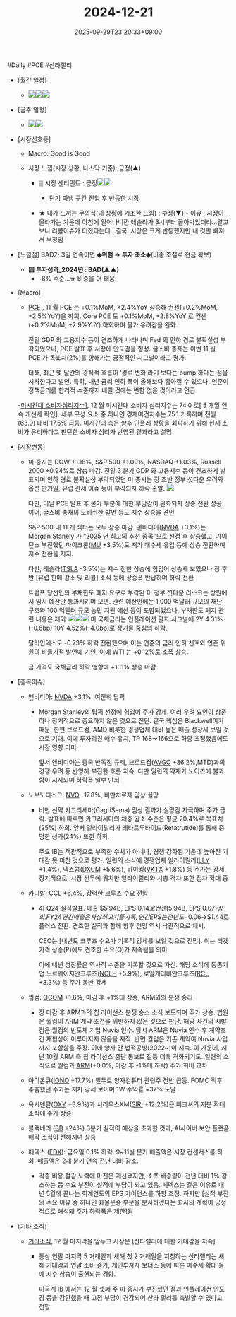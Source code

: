 ﻿---
title: "2024-12-21"
date: 2025-09-29T23:20:33+09:00
lastmod: 2025-10-02T20:04:39+09:00
type: docs
sidebar:
  open: true
weight: 16
---
<div style="display:none">
  <meta property="article:published_time" content="2025-09-29T14:20:33Z" />
  <meta property="article:modified_time" content="2025-10-02T11:04:39Z" />
</div>
#Daily #PCE #산타랠리 

- [월간 일정]
	- ![](Pasted%20image%2020241209153827.png)![](Pasted%20image%2020241220145223.png)![](Pasted%20image%2020241126145732.png)

- [금주 일정]
	- ![](Pasted%20image%2020241220145140.png)![](Pasted%20image%2020241206222154.png)

- [시장신호등]
	- Macro: Good is Good 
	  
	- 시장 느낌(시장 상황, 나스닥 기준): 긍정(▲)
		  
		- ▒ 시장 센티먼트 : 긍정![](Pasted%20image%2020241223140035.png)![](Pasted%20image%2020241223140049.png)
			- 단기 과냉 구간 진입 후 반등한 시장
			  
		- ★ 내가 느끼는 무의식(내 상황에 기초한 느낌) : 부정(▼)
				- 이유 : 시장이 올라가는 가운데 아침에 일어나니깐 테슬라가 3시부터 꼴아박았더라...알고보니 리콜이슈가 터졌다는데...결국, 시장은 크게 반등했지만 내 것만 빠져서 부정임

- [느낌점] BAD가 3일 연속이면 **◈위험 → 투자 축소◈**(비중 조절로 현금 확보)
	  
	- **▨ 투자성과_2024년 : BAD(▲▲)**
		- -8% 수준...ㅠ 비중을 더 태움

- [Macro]
	- [PCE](/industry-study/pce/) , 11 월 PCE 는 +0.1%MoM, +2.4%YoY 상승해 컨센(+0.2%MoM, +2.5%YoY)을 하회. Core PCE 도 +0.1%MoM, +2.8%YoY 로 컨센(+0.2%MoM, +2.9%YoY) 하회하며 물가 우려감을 완화. 
	  
	  전일 GDP 와 고용지수 등이 견조하게 나타나며 Fed 의 인하 경로 불확실성 부각되었으나, PCE 발표 후 시장에 안도감을 형성. 굴스비 총재는 이번 11 월 PCE 가 목표치(2%)를 향해가는 긍정적인 시그널이라고 평가. 
	  
	  더해, 최근 몇 달간의 경직적 흐름이 ‘경로 변화’라기 보다는 bump 하다는 점을 시사한다고 발언. 특히, 내년 금리 인하 폭이 올해보다 좁아질 수 있으나, 연준이 정책금리를 합리적 수준까지 내릴 것에는 변함 없을 것이라고 언급
	  
	-[미시간대 소비자심리지수](/industry-study/미시간대-소비자심리지수/)], 12 월 미시간대 소비자 심리지수는 74.0 로[ 5 개월 연속 개선세 확인]. 세부 구성 요소 중 하나인 경제여건지수는 75.1 기록하며 전월(63.9) 대비 17.5% 급등. 미시간대 측은 향후 인플레 상황을 회피하기 위해 현재 소비가 유리하다고 판단한 소비자 심리가 반영된 결과라고 설명

- [시장변동]
	- 미 증시는 DOW +1.18%, S&P 500 +1.09%, NASDAQ +1.03%, Russell 2000 +0.94%로 상승 마감. 전일 3 분기 GDP 와 고용지수 등이 견조하게 발표되며 인하 경로 불확실성 부각되었던 미 증시는 장 초반 정부 셧다운 우려와 옵션 만기일, 유럽 관세 이슈 등이 부각되자 하락 출발. ![](Pasted%20image%2020241223111804.png)
	  
	  다만, 이날 PCE 발표 후 물가 부분에 대한 부담감이 완화되자 상승 전환 성공. 이어, 굴스비 총재의 도비쉬한 발언 등도 지수 상승을 견인
	  
	  S&P 500 내 11 개 섹터는 모두 상승 마감. 엔비디아([NVDA](/company-analysis/nvda/) +3.1%)는 Morgan Stanely 가 “2025 년 최고의 추천 종목”으로 선정 후 상승했고, 가이던스 부진했던 마이크론([MU](/company-analysis/mu/) +3.5%)도 저가 매수세 유입 등에 상승 전환하며 지수 전환을 지지. 
	  
	  다만, 테슬라([TSLA](/company-analysis/tsla/) -3.5%)는 지수 전반 상승에 힘입어 상승세 보였으나 장 후반 [유럽 판매 감소 및 리콜] 소식 등에 상승폭 반납하며 하락 전환
	  
	  트럼프 당선인의 부채한도 폐지 요구로 부각된 미 정부 셧다운 리스크는 상원에서 임시 예산안 통과시키며 모면. 관련 예산안에는 1,000 억달러 규모의 재난 구호와 100 억달러 규모 농민 지원 예산 등이 포함되었으나, 부채한도 폐지 관련 내용은 제외
	  ![](Pasted%20image%2020241223112517.png)![](Pasted%20image%2020241223112450.png)![](Pasted%20image%2020241223112507.png)
	  미 국채금리는 인플레이션 완화 시그널에 2Y 4.31%(-0.6bp) 10Y 4.52%(-4.0bp)로 장기물 중심의 하락. 
	  
	  달러인덱스도 -0.73% 하락 전환했으며 이는 연준의 금리 인하 신호와 연준 위원의 비둘기적 발언에 기인, 이에 WTI 는 +0.12%로 소폭 상승. 
	  
	  금 가격도 국채금리 하락 영향에 +1.11% 상승 마감

- [종목이슈]
	- 엔비디아: [NVDA](/company-analysis/nvda/) +3.1%, 여전히 탑픽
		- Morgan Stanley의 탑픽 선정에 힘입어 주가 강세. 여러 우려 요인이 상존하나 장기적으로 중요하지 않은 것으로 진단. 결국 핵심은 Blackwell이기 때문. 한편 브로드컴, AMD 비롯한 경쟁업체 대비 높은 매출 성장세 보일 것으로 기대. 이에 투자의견 매수 유지, TP $168→$166으로 하향 조정했음에도 시장 영향 미미. 
		  
		  앞서 엔비디아는 중국 반독점 규제, 브로드컴([AVGO](/company-analysis/avgo/) +36.2%,MTD)과의 경쟁 우려 등 반영해 부진한 흐름 지속. 다만 일련의 악재가 노이즈에 불과함이 시사되며 하락폭 일부 만회
		  
	- 노보노디스크: [NVO](/company-analysis/nvo/) -17.8%, 비만치료제 임상 실망
		- 비만 신약 카그리세마(CagriSema) 임상 결과가 실망감 자극하며 주가 급락. 발표에 따르면 카그리세마의 체중 감소 수준은 평균 20.4%로 목표치(25%) 하회. 앞서 일라이릴리가 레타트루타이드(Retatrutide)를 통해 증명한 성과(24%) 또한 하회. 
		  
		  주요 IB는 객관적으로 부족한 수치가 아니나, 경쟁 강화된 가운데 높아진 기대감 못 미친 것으로 평가. 일련의 소식에 경쟁업체 일라이릴리([LLY](/company-analysis/lly/) +1.4%), 덱스콤([DXCM](/company-analysis/dxcm/) +5.6%), 바이킹([VKTX](/company-analysis/vktx/) +1.8%) 등 주가는 강세. 장기적으로, 시장 선두에 위치한 일라이릴리와 시총 격차 또한 점차 확대 중
		  
	- 카니발: [CCL](/company-analysis/ccl/) +6.4%, 강력한 크루즈 수요 전망
		- 4FQ24 실적발표. 매출 $5.94B, EPS $0.14로 컨센($5.94B, EPS $0.07) 상회. FY24 연간 매출은 사상 최고치를 기록, 연간 EPS는 전년도 -$0.06→$1.44로 플러스 전환. 견조한 실적과 함께 향후 전망 역시 낙관적으로 제시. 
		  
		  CEO는 [내년도 크루즈 수요가 기록적 강세를 보일 것으로 전망]. 이는 티켓 가격 상승(P)에도 견조한 수요(Q)가 지속됨을 의미. 
		  
		  이에 내년 성장률은 역사적 수준을 기록할 것으로 자신. 해당 소식에 동종기업 노르웨이지안크루즈([NCLH](/company-analysis/nclh/) +5.9%), 로얄캐리비안크루즈([RCL](/company-analysis/rcl/) +3.3%) 등 주가 동반 강세
		  
	- 퀄컴: [QCOM](/company-analysis/qcom/) +1.6%, 마감 후 +1%대 상승, ARM와의 분쟁 승리
		- 장 마감 후 ARM과의 칩 라이선스 분쟁 승소 소식 보도되며 주가 상승. 법원은 퀄컴이 ARM 계약 조건을 위반하지 않은 것으로 판단. 해당 사건의 시발점은 퀄컴의 반도체 기업 Nuvia 인수. 당시 ARM은 Nuvia 인수 후 계약조건 재협상이 이루어지지 않음을 지적. 반면 퀄컴은 기존 계약이 Nuvia 사업까지 포함함을 주장. 이에 양사 간 법적공방(2022~)이 지속. 이 가운데, 지난 10월 ARM 측 칩 라이선스 중단 통보로 갈등 더욱 격화되기도. 일련의 소식으로 퀄컴과 [ARM](/company-analysis/arm/)(+0.0%, 마감 후 -1%대 하락) 주가 희비 교차
		  
	- 아이온큐([IONQ](/company-analysis/ionq/) +17.7%) 필두로 양자컴퓨터 관련주 전반 급등. FOMC 직후 주춤했던 주가는 재차 강세 보이며 1W 수익률 +37% 도달
	  
	- 옥시덴탈([OXY](/company-analysis/oxy/) +3.9%)과 시리우스XM([SIRI](/company-analysis/siri/) +12.2%)은 버크셔의 지분 확대 소식에 주가 상승
	  
	- 블랙베리 ([BB](/company-analysis/bb/) +24%) 3분기 실적이 예상을 초과한 것과, AI사이버 보안 플랫폼 매각 소식이 전해지며 상승
	  
	- 페덱스 ([FDX](/company-analysis/fdx/)): 금요일 0.1% 하락. 9~11월 분기 매출액은 시장 컨센서스를 하회. 매출액은 2개 분기 연속 전년 대비 감소. 
		- 각종 비용 절감 노력에 마진은 개선됐지만, 소포 배송량이 전년 대비 1% 감소하는 등 수요 부진이 실적에 부담이 되고 있음. 페덱스는 같은 이유로 내년 5월에 끝나는 회계연도의 EPS 가이던스를 하향 조정. 하지만 [실적 부진의 주요 이유 중 하나인 화물운송 부문을 분사하겠다는 회사의 계획이 긍정적으로 해석돼 주가 하락폭은 제한]됨

- [기타 소식]
	- [기타소식](/industry-study/기타소식/), 12 월 마지막을 앞두고 시장은 [산타랠리에 대한 기대감을 지속]. 
		- 통상 연말 마지막 5 거래일과 새해 첫 2 거래일을 지칭하는 산타랠리는 새해 기대감과 연말 소비 증가, 개인투자자 보너스 등에 따른 매수세 확대 등에 지수 상승이 출현되는 경향. 
		  
		  미국계 IB 에서는 12 월 셋째 주 미 증시가 부진했던 점과 인플레이션 안도감 등을 감안했을 때 고점 부담이 경감되어 산타 랠리를 촉발할 수 있다고 전망

